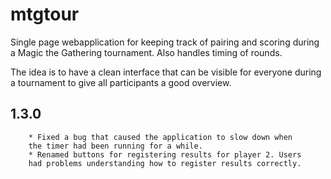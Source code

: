 mtgtour
=======
Single page webapplication for keeping track of pairing and scoring during a Magic the Gathering tournament.
Also handles timing of rounds. 

The idea is to have a clean interface that can be visible for everyone during a tournament to give all participants a good overview.

1.3.0
-----
        * Fixed a bug that caused the application to slow down when
        the timer had been running for a while.
        * Renamed buttons for registering results for player 2. Users
        had problems understanding how to register results correctly.

